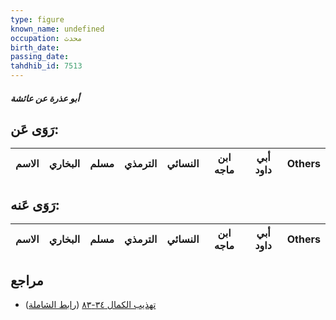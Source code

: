 ```yaml
---
type: figure
known_name: undefined
occupation: محدث
birth_date:
passing_date:
tahdhib_id: 7513
---
```

##### أبو عذرة عن عائشة

## رَوَى عَن:
| الاسم | البخاري | مسلم | الترمذي | النسائي | ابن ماجه | أبي داود | Others |
| ----- | ------- | ---- | ------- | ------- | -------- | -------- | ------ |
## رَوَى عَنه:
| الاسم | البخاري | مسلم | الترمذي | النسائي | ابن ماجه | أبي داود | Others |
| ----- | ------- | ---- | ------- | ------- | -------- | -------- | ------ |
## مراجع
- [تهذيب الكمال ٣٤-٨٣](obsidian://open?vault=Tahdhib-al-Kamal&file=Figures/٧٥١٣-أبو%20عذرة%20عن%20عائشة) ([رابط الشاملة](https://shamela.ws/book/3722/18200))
